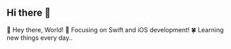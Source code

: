 ## Hi there 👋

👋 Hey there, World!
👀 Focusing on Swift and iOS development!
🍀 Learning new things every day..


